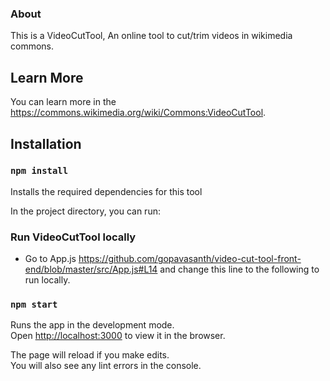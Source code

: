 ### About

This is a VideoCutTool, An online tool to cut/trim videos in wikimedia commons.

## Learn More

You can learn more in the https://commons.wikimedia.org/wiki/Commons:VideoCutTool.

## Installation

### `npm install`

Installs the required dependencies for this tool

In the project directory, you can run:

### Run VideoCutTool locally

- Go to App.js https://github.com/gopavasanth/video-cut-tool-front-end/blob/master/src/App.js#L14
  and change this line to the following to run locally.
  <Route exact path="/" component={home} /> 

### `npm start`

Runs the app in the development mode.<br>
Open [http://localhost:3000](http://localhost:3000) to view it in the browser.

The page will reload if you make edits.<br>
You will also see any lint errors in the console.
